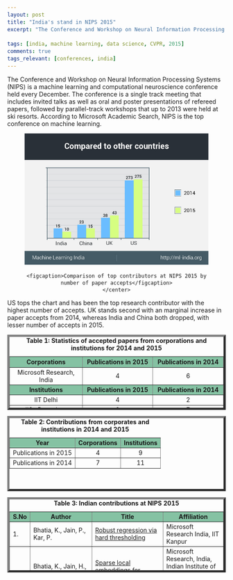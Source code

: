 ```yaml
---
layout: post
title: "India's stand in NIPS 2015"
excerpt: "The Conference and Workshop on Neural Information Processing Systems (NIPS) is a machine learning and computational neuroscience conference held every December. The conference is a single track meeting that includes invited talks as well as oral and poster presentations of refereed papers, followed by parallel-track workshops that up to 2013 were held at ski resorts. According to Microsoft Academic Search, NIPS is the top conference on machine learning."

tags: [india, machine learning, data science, CVPR, 2015]
comments: true
tags_relevant: [conferences, india]
---
```


The Conference and Workshop on Neural Information Processing Systems (NIPS) is a machine learning and computational neuroscience conference held every December. The conference is a single track meeting that includes invited talks as well as oral and poster presentations of refereed papers, followed by parallel-track workshops that up to 2013 were held at ski resorts. According to Microsoft Academic Search, NIPS is the top conference on machine learning.

<figure><center>
    <a href="/images/nipsgraph (1).jpg"><img src="/images/nipsgraph (1).jpg"></a>
    
    <figcaption>Comparison of top contributors at NIPS 2015 by number of paper accepts</figcaption>
    </center>
</figure>
US tops the chart and has been the top research contributor with the highest number of accepts. UK stands second with an marginal increase in paper accepts from 2014, whereas India and China both dropped, with lesser number of accepts in 2015. 

<table style="height: 173px;" border="5&quot;;" align="center"><caption><center><b>Table 1: Statistics of accepted papers from corporations and institutions for 2014 and 2015</b></center></caption>
<thead>
<tr bgcolor="#85C2A3">
<th width="10%"><center><strong>Corporations</strong></center></th>
<th width="10%"><center><strong>Publications in 2015</strong></center></th>
<th width="10%"><center><strong>Publications in 2014</strong></center></th>
</tr>
</thead>
<tbody>
<tr>
<td><center>Microsoft Research, India</center></td>
<td><center>4</center></td>
<td><center>6</center></td>
</tr>
<tr bgcolor="#85C2A3">
<td><center><strong>Institutions</strong></center></td>
<td><center><strong>Publications in 2015</strong></center></td>
<td><center><strong>Publications in 2014</strong></center></td>
</tr>
<tr>
<td><center>IIT Delhi</center></td>
<td><center>4</center></td>
<td><center>2</center></td>
</tr>
<tr>
<td><center>IISc Bangalore</center></td>
<td><center>2</center></td>
<td><center>7</center></td>
</tr>
<tr>
<td><center>IIT Kanpur</center></td>
<td><center>3</center></td>
<td><center>0</center></td>
</tr>
</tbody>
</table>
<table style="height: 173px;" border="5&quot;;" align="center"><caption><center><b>Table 2: Contributions from corporates and institutions in 2014 and 2015</b></center></caption>
<tbody>
<tr bgcolor="#85C2A3">
<td><center><strong>Year</strong></center></td>
<td><center><strong>Corporations</strong></center></td>
<td><center><strong>Institutions</strong></center></td>
</tr>
<tr>
<td><center>Publications in 2015</center></td>
<td><center>4</center></td>
<td><center>9</center></td>
</tr>
<tr>
<td><center>Publications in 2014</center></td>
<td><center>7</center></td>
<td><center>11</center></td>
</tr>
</tbody>
</table>
<table style="height: 173px;" border="5&quot;;" align="center"><caption><center><b>Table 3: Indian contributions at NIPS 2015</b></center></caption>
<tbody>
<tr bgcolor="#85C2A3">
<td><b>S.No</b></td>
<td><center><b>Author</b></center></td>
<td><center><b>Title</b></center></td>
<td><center><b>Affiliation</b></center></td>
</tr>
<tr><td>1.</td><td>Bhatia, K., Jain, P., Kar, P.</td><td><a href="http://machinelearning.wustl.edu/mlpapers/papers/NIPS2015_6010">Robust regression via hard thresholding</a></td><td>Microsoft Research India, IIT Kanpur</td></tr>
 <tr><td>2.</td><td>Bhatia, K., Jain, H., Kar, P., Varma, M., Jain, P.</td><td><a href="http://machinelearning.wustl.edu/mlpapers/papers/NIPS2015_5969">Sparse local embeddings for extreme multi-label classification</a></td><td>Microsoft Research, India, Indian Institute of Technology Delhi, Indian Institute of Technology Kanpur</td></tr>
 <tr><td>3.</td><td>Mittal, H., Mahajan, A., Gogate, V., Singla, P.</td><td><a href="http://www.hlt.utdallas.edu/~vgogate/papers/nips15-1.pdf">Lifted inference rules with constraints</a></td><td>IIT-D, Univ Of Texas Dallas</td></tr>
 <tr><td>4.</td><td>Sarkhel, S., Singla, P., Gogate, V.</td><td><a href="http://machinelearning.wustl.edu/mlpapers/papers/NIPS2015_5987">Fast lifted MAP inference via partitioning</a></td><td>IIT-D, Univ Of Texas Dallas</td></tr>
 <tr><td>5.</td><td>Shivanna, R., Chatterjee, B., Sankaran, R., Bhattacharyya, C., Bach, F.</td><td><a href="http://machinelearning.wustl.edu/mlpapers/papers/NIPS2015_5712">Spectral norm regularization of orthonormal representations for graph transduction</a></td><td>IISc Bangalore, Google USA, INRIA, Paris France</td></tr>
 <tr><td>6.</td><td>Jain, P., Tewari, A.</td><td><a href="https://papers.nips.cc/paper/5820-alternating-minimization-for-regression-problems-with-vector-valued-outputs.pdf">Alternating minimization for regression problems with vector-valued outputs</a></td><td>Microsoft Research India, Univ Of Michigan</td></tr>
 <tr><td>7.</td><td>Kopp, T., Singla, P., Kautz, H.</td><td><a href="http://machinelearning.wustl.edu/mlpapers/papers/NIPS2015_5691">Lifted symmetry detection and breaking for MAP inference</a></td><td>IIT-D, Univ of Rochester USA</td></tr>
 <tr><td>8.</td><td>Raiy, P., Hu, C., Henao, R., Carin, L.</td><td><a href="http://machinelearning.wustl.edu/mlpapers/papers/NIPS2015_5770">Large-scale Bayesian multi-label learning via topic-based label embeddings</a></td><td>IIT Kanpur, Duke University</td></tr>
 <tr><td>9.</td><td>Johansson, F.D., Chattoraj, A., Bhattacharyya, C., Dubhashi, D.</td><td><a href="http://machinelearning.wustl.edu/mlpapers/papers/NIPS2015_5902">Weighted theta functions and embeddings with applications to Max-Cut, clustering and summarization</a></td><td>IISc Bangalore, Chalmers Univ, Sweden, University of Rochester, NY</td></tr>
 <tr><td>10.</td><td>Jain, P., Natarajan, N., Tewari, A.</td><td><a href="http://dept.stat.lsa.umich.edu/~tewaria/research/jain15predtron.pdf">Predtron: A family of online algorithms for general prediction problems</a></td><td>Microsoft Research India, Univ Of Michigan, Univ of Texas, Austin</td></tr>
</tbody>
</table>
